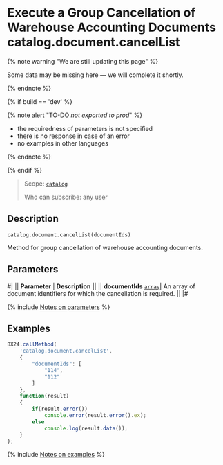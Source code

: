 # Execute a Group Cancellation of Warehouse Accounting Documents catalog.document.cancelList

{% note warning "We are still updating this page" %}

Some data may be missing here — we will complete it shortly.

{% endnote %}

{% if build == 'dev' %}

{% note alert "TO-DO _not exported to prod_" %}

- the requiredness of parameters is not specified
- there is no response in case of an error
- no examples in other languages
  
{% endnote %}

{% endif %}

> Scope: [`catalog`](../../scopes/permissions.md)
>
> Who can subscribe: any user

## Description

```http
catalog.document.cancelList(documentIds)
```

Method for group cancellation of warehouse accounting documents.

## Parameters

#|
|| **Parameter** | **Description** ||
|| **documentIds**
[`array`](../../data-types.md)| An array of document identifiers for which the cancellation is required. ||
|#

{% include [Notes on parameters](../../../_includes/required.md) %}

## Examples

```js
BX24.callMethod(
    'catalog.document.cancelList',
    {
        "documentIds": [
            "114",
            "112"
        ]
    },
    function(result)
    {
        if(result.error())
            console.error(result.error().ex);
        else
            console.log(result.data());
    }
);
```

{% include [Notes on examples](../../../_includes/examples.md) %}
